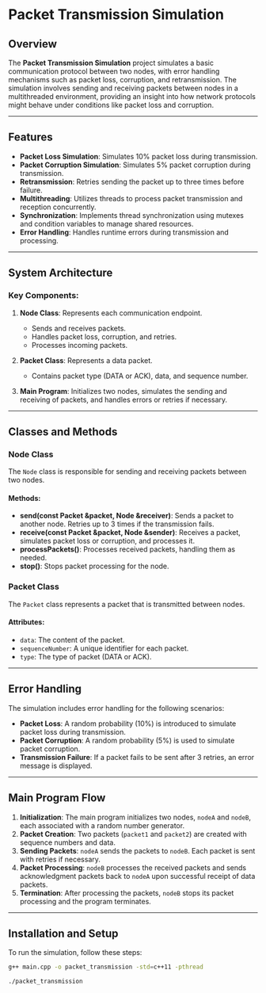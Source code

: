# Packet Transmission Simulation

## Overview
The **Packet Transmission Simulation** project simulates a basic communication protocol between two nodes, with error handling mechanisms such as packet loss, corruption, and retransmission. The simulation involves sending and receiving packets between nodes in a multithreaded environment, providing an insight into how network protocols might behave under conditions like packet loss and corruption.

---

## Features
- **Packet Loss Simulation**: Simulates 10% packet loss during transmission.
- **Packet Corruption Simulation**: Simulates 5% packet corruption during transmission.
- **Retransmission**: Retries sending the packet up to three times before failure.
- **Multithreading**: Utilizes threads to process packet transmission and reception concurrently.
- **Synchronization**: Implements thread synchronization using mutexes and condition variables to manage shared resources.
- **Error Handling**: Handles runtime errors during transmission and processing.

---

## System Architecture

### Key Components:
1. **Node Class**: Represents each communication endpoint.
   - Sends and receives packets.
   - Handles packet loss, corruption, and retries.
   - Processes incoming packets.

2. **Packet Class**: Represents a data packet.
   - Contains packet type (DATA or ACK), data, and sequence number.

3. **Main Program**: Initializes two nodes, simulates the sending and receiving of packets, and handles errors or retries if necessary.

---

## Classes and Methods

### Node Class
The `Node` class is responsible for sending and receiving packets between two nodes.

#### Methods:
- **send(const Packet &packet, Node &receiver)**: Sends a packet to another node. Retries up to 3 times if the transmission fails.
- **receive(const Packet &packet, Node &sender)**: Receives a packet, simulates packet loss or corruption, and processes it.
- **processPackets()**: Processes received packets, handling them as needed.
- **stop()**: Stops packet processing for the node.

### Packet Class
The `Packet` class represents a packet that is transmitted between nodes.

#### Attributes:
- `data`: The content of the packet.
- `sequenceNumber`: A unique identifier for each packet.
- `type`: The type of packet (DATA or ACK).

---

## Error Handling

The simulation includes error handling for the following scenarios:
- **Packet Loss**: A random probability (10%) is introduced to simulate packet loss during transmission.
- **Packet Corruption**: A random probability (5%) is used to simulate packet corruption.
- **Transmission Failure**: If a packet fails to be sent after 3 retries, an error message is displayed.

---

## Main Program Flow

1. **Initialization**: The main program initializes two nodes, `nodeA` and `nodeB`, each associated with a random number generator.
2. **Packet Creation**: Two packets (`packet1` and `packet2`) are created with sequence numbers and data.
3. **Sending Packets**: `nodeA` sends the packets to `nodeB`. Each packet is sent with retries if necessary.
4. **Packet Processing**: `nodeB` processes the received packets and sends acknowledgment packets back to `nodeA` upon successful receipt of data packets.
5. **Termination**: After processing the packets, `nodeB` stops its packet processing and the program terminates.

---

## Installation and Setup

To run the simulation, follow these steps:

```sh
g++ main.cpp -o packet_transmission -std=c++11 -pthread
```
```sh
./packet_transmission
```
